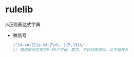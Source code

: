 # rulelib
js正则表达式字典

* 微信号
  ```js
  /^[a-zA-Z][a-zA-Z\d\-_]{5,19}$/
  // 微信账号仅支持6-20个字母、数字、下划线或减号，以字母开头
  ```
